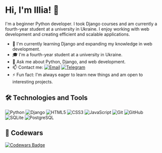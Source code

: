 # Hi, I'm Illia! 👋

I'm a beginner Python developer. I took Django courses and am currently a fourth-year student at a university in Ukraine. I enjoy working with web development and creating efficient and scalable applications.

- 🌱 I'm currently learning Django and expanding my knowledge in web development.
- 🎓 I'm a fourth-year student at a university in Ukraine.
- 💬 Ask me about Python, Django, and web development.
- 📫 Contact me: [![Email](https://img.shields.io/badge/Email-ilyaban2004@gmail.com-red?style=flat-square&logo=gmail&logoColor=white)](mailto:ilyaban2004@gmail.com) [![Telegram](https://img.shields.io/badge/Telegram-@IllyaVar-blue?style=flat-square&logo=telegram&logoColor=white)](https://t.me/IllyaVar)
- ⚡ Fun fact: I'm always eager to learn new things and am open to interesting projects.

## 🛠 Technologies and Tools
<p>
  <img src="https://img.shields.io/badge/Python-3776AB?style=flat-square&logo=python&logoColor=white" alt="Python"/>
  <img src="https://img.shields.io/badge/Django-092E20?style=flat-square&logo=django&logoColor=white" alt="Django"/>
  <img src="https://img.shields.io/badge/HTML5-E34F26?style=flat-square&logo=html5&logoColor=white" alt="HTML5"/>
  <img src="https://img.shields.io/badge/CSS3-1572B6?style=flat-square&logo=css3&logoColor=white" alt="CSS3"/>
  <img src="https://img.shields.io/badge/JavaScript-F7DF1E?style=flat-square&logo=javascript&logoColor=black" alt="JavaScript"/>
  <img src="https://img.shields.io/badge/Git-F05032?style=flat-square&logo=git&logoColor=white" alt="Git"/>
  <img src="https://img.shields.io/badge/GitHub-181717?style=flat-square&logo=github&logoColor=white" alt="GitHub"/>
  <img src="https://img.shields.io/badge/SQLite-003B57?style=flat-square&logo=sqlite&logoColor=white" alt="SQLite"/>
  <img src="https://img.shields.io/badge/PostgreSQL-4169E1?style=flat-square&logo=postgresql&logoColor=white" alt="PostgreSQL"/>
</p>

## 🏅 Codewars
[![Codewars Badge](https://www.codewars.com/users/Katana2004/badges/large)](https://www.codewars.com/users/Katana2004)
